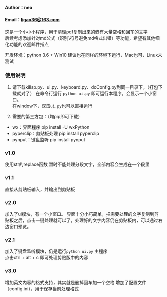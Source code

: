 #### Author：neo
#### Email：ligao36@163.com

这是一个小小小程序，用于清理pdf复制出来的嵌有大量空格和回车的文字  
后续考虑添加针对md公式（识别\符号避免md格式出错）等功能，希望有其他细化功能的欢迎邮件指点

开发环境：python 3.6 + Win10
建议也在同样的环境下运行，Mac也可，Linux未测试

### 使用说明
1. 请下载killsp.py、ui.py、keyboard.py、doConfig.py到同一目录下。（打包下载就对了）
在命令行运行 `python ui.py` 即可运行本程序，会显示一个小窗口。  
在window下，双击`ui.py`也可以直接运行

2. 需要的第三方包：（均pip即可下载）
* wx：界面程序              pip install -U wxPython
* pyperclip：剪贴板处理     pip install pyperclip  
* pynput：键盘监听          pip install pynput
 
### v1.0
使用str的replace函数
暂时不能处理分段文字，全部内容会生成在一个段里

### v1.1
直接从剪贴板输入，并输出到剪贴板

### v2.0
加入了ui模块，有一个小窗口。
界面十分小巧简单，把需要处理的文字复制到剪贴板之后，点击一键处理就可以了，处理好的文字内容仍在剪贴板内，可以通过右边窗口预览。

### v2.1
加入了键盘监听模块，仍是运行`python ui.py` 主程序  
点击ctrl + alt + c 即可处理剪贴版中的内容

### v3.0
增加英文内容的格式支持，其实就是删掉回车加一个空格
增加了配置文件（config.ini），用于保存当前处理格式
